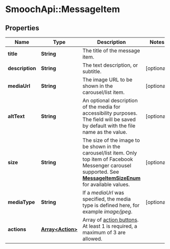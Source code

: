 # SmoochApi::MessageItem

## Properties
Name | Type | Description | Notes
------------ | ------------- | ------------- | -------------
**title** | **String** | The title of the message item. | 
**description** | **String** | The text description, or subtitle. | [optional] 
**mediaUrl** | **String** | The image URL to be shown in the carousel/list item. | [optional] 
**altText** | **String** | An optional description of the media for accessibility purposes. The field will be saved by default with the file name as the value. | [optional] 
**size** | **String** | The size of the image to be shown in the carousel/list item. Only top item of Facebook Messenger carousel supported. See [**MessageItemSizeEnum**](Enums.md#MessageItemSizeEnum) for available values.  | [optional] 
**mediaType** | **String** | If a *mediaUrl* was specified, the media type is defined here, for example *image/jpeg*. | [optional] 
**actions** | [**Array&lt;Action&gt;**](Action.md) | Array of [action buttons](https://docs.smooch.io/rest/#action-buttons). At least 1 is required, a maximum of 3 are allowed. | 


